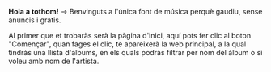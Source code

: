 **Hola a tothom!**
→ Benvinguts a l'única font de música perquè gaudiu, sense anuncis i gratis.

Al primer que et trobaràs serà la pàgina d'inici, aquí pots fer clic al boton "Començar", quan fages el clic, te apareixerà la web principal, a la qual tindràs una llista d'albums, en els quals podràs filtrar per nom del àlbum o si voleu amb nom de l'artista.